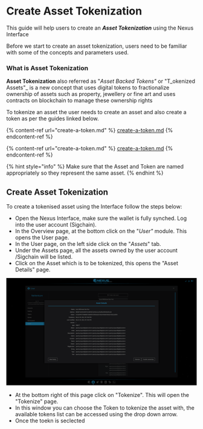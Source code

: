 # Create Asset Tokenization

This guide will help users to create an _**Asset Tokenization**_ using the Nexus Interface

Before we start to create an asset tokenization, users need to be familiar with some of the concepts and parameters used.

### What is Asset Tokenization

**Asset Tokenization** also referred as  "_Asset Backed Tokens"_ or "T_okenized Assets"_ is a new concept that uses digital tokens to fractionalize ownership of assets such as property, jewellery or fine art and uses contracts on blockchain to manage these ownership rights

To tokenize an asset the user needs to create an asset and also create a token as per the guides linked below.

{% content-ref url="create-a-token.md" %}
[create-a-token.md](create-a-token.md)
{% endcontent-ref %}

{% content-ref url="create-a-token.md" %}
[create-a-token.md](create-a-token.md)
{% endcontent-ref %}

{% hint style="info" %}
Make sure that the Asset and Token are named appropriately so they represent the same asset.&#x20;
{% endhint %}



## Create Asset Tokenization

To create a tokenised asset using the Interface follow the steps below:

* Open the Nexus Interface, make sure the wallet is fully synched. Log into the user account (Sigchain).
* In the Overview page, at the bottom click on the "_User"_ module. This opens the User page.
* In the User page, on the left side click on the "_Assets_" tab.
* Under the Assets page, all the assets owned by the user account /Sigchain will be listed.
* Click on the Asset which is to be tokenized, this opens the "Asset Details" page.

![Asset Details Page](<../../.gitbook/assets/Asset Details.png>)

* At the bottom right of this page click on "Tokenize". This will open the "Tokenize" page.
* In this window you can choose the Token to tokenize the asset with, the available tokens list can be accessed using the drop down arrow.&#x20;
* Once the toekn is seclected
